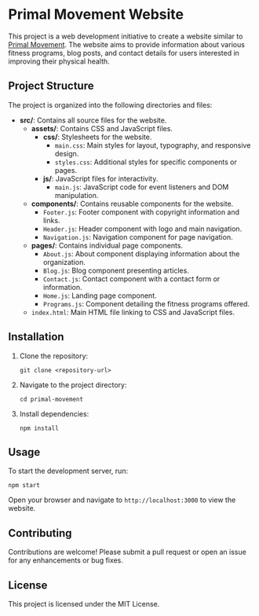 # Primal Movement Website

This project is a web development initiative to create a website similar to [Primal Movement](https://www.primalmovement.in/). The website aims to provide information about various fitness programs, blog posts, and contact details for users interested in improving their physical health.

## Project Structure

The project is organized into the following directories and files:

- **src/**: Contains all source files for the website.
  - **assets/**: Contains CSS and JavaScript files.
    - **css/**: Stylesheets for the website.
      - `main.css`: Main styles for layout, typography, and responsive design.
      - `styles.css`: Additional styles for specific components or pages.
    - **js/**: JavaScript files for interactivity.
      - `main.js`: JavaScript code for event listeners and DOM manipulation.
  - **components/**: Contains reusable components for the website.
    - `Footer.js`: Footer component with copyright information and links.
    - `Header.js`: Header component with logo and main navigation.
    - `Navigation.js`: Navigation component for page navigation.
  - **pages/**: Contains individual page components.
    - `About.js`: About component displaying information about the organization.
    - `Blog.js`: Blog component presenting articles.
    - `Contact.js`: Contact component with a contact form or information.
    - `Home.js`: Landing page component.
    - `Programs.js`: Component detailing the fitness programs offered.
  - `index.html`: Main HTML file linking to CSS and JavaScript files.

## Installation

1. Clone the repository:
   ```
   git clone <repository-url>
   ```
2. Navigate to the project directory:
   ```
   cd primal-movement
   ```
3. Install dependencies:
   ```
   npm install
   ```

## Usage

To start the development server, run:
```
npm start
```

Open your browser and navigate to `http://localhost:3000` to view the website.

## Contributing

Contributions are welcome! Please submit a pull request or open an issue for any enhancements or bug fixes.

## License

This project is licensed under the MIT License.